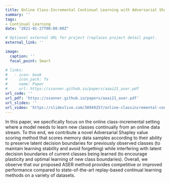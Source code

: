 ```yaml
---
title: Online Class-Incremental Continual Learning with Adversarial Shapley Value (AAAI-21)
summary: ''
tags:
- Continual Learning
date: "2021-01-27T00:00:00Z"

# Optional external URL for project (replaces project detail page).
external_link: ''

image:
  caption: ''
  focal_point: Smart

# links:
#   - icon: book
#     icon_pack: fa
#     name: Paper
#     url: https://ssanner.github.io/papers/aaai21_aser.pdf
url_code: ''
url_pdf: 'https://ssanner.github.io/papers/aaai21_aser.pdf'
url_slides: ''
url_video: 'https://slideslive.com/38949257/online-classincremental-continual-learning-with-adversarial-shapley-value?locale=de'
---
```


In this paper, we specifically focus on the online class-incremental setting where a model needs to learn new classes continually from an online data stream. To this end, we contribute a novel Adversarial Shapley value scoring method that scores memory data samples according to their ability to preserve latent decision boundaries for previously observed classes (to maintain learning stability and avoid forgetting) while interfering with latent decision boundaries of current classes being learned (to encourage plasticity and optimal learning of new class boundaries). Overall, we observe that our proposed ASER method provides competitive or improved performance compared to state-of-the-art replay-based continual learning methods on a variety of datasets.